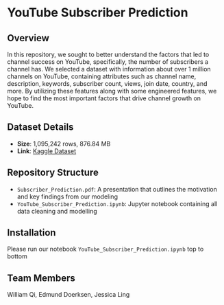 # YouTube Subscriber Prediction

## Overview
In this repository, we sought to better understand the factors that led to channel success on YouTube, specifically, the number of subscribers a channel has. We selected a dataset with information about over 1 million channels on YouTube, containing attributes such as channel name, description, keywords, subscriber count, views, join date, country, and more. By utilizing these features along with some engineered features, we hope to find the most important factors that drive channel growth on YouTube.

## Dataset Details
- **Size**: 1,095,242 rows, 876.84 MB 
- **Link**: [Kaggle Dataset](https://www.kaggle.com/datasets/asaniczka/2024-youtube-channels-1-million)

## Repository Structure
- `Subscriber_Prediction.pdf`: A presentation that outlines the motivation and key findings from our modeling
- `YouTube_Subscriber_Prediction.ipynb`: Jupyter notebook containing all data cleaning and modelling

## Installation
Please run our notebook `YouTube_Subscriber_Prediction.ipynb` top to bottom

## Team Members
William Qi, Edmund Doerksen, Jessica Ling
